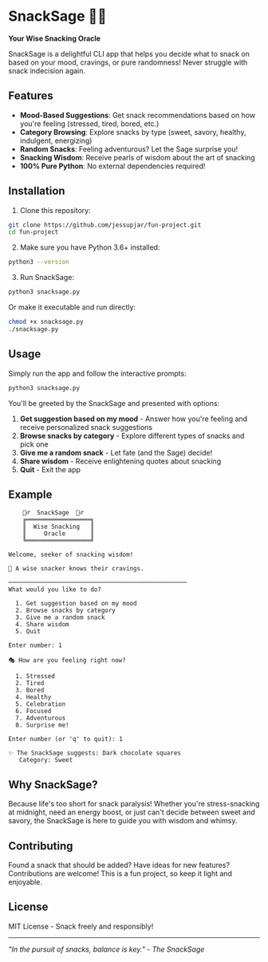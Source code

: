 # SnackSage 🧙‍♂️

**Your Wise Snacking Oracle**

SnackSage is a delightful CLI app that helps you decide what to snack on based on your mood, cravings, or pure randomness! Never struggle with snack indecision again.

## Features

- **Mood-Based Suggestions**: Get snack recommendations based on how you're feeling (stressed, tired, bored, etc.)
- **Category Browsing**: Explore snacks by type (sweet, savory, healthy, indulgent, energizing)
- **Random Snacks**: Feeling adventurous? Let the Sage surprise you!
- **Snacking Wisdom**: Receive pearls of wisdom about the art of snacking
- **100% Pure Python**: No external dependencies required!

## Installation

1. Clone this repository:
```bash
git clone https://github.com/jessupjar/fun-project.git
cd fun-project
```

2. Make sure you have Python 3.6+ installed:
```bash
python3 --version
```

3. Run SnackSage:
```bash
python3 snacksage.py
```

Or make it executable and run directly:
```bash
chmod +x snacksage.py
./snacksage.py
```

## Usage

Simply run the app and follow the interactive prompts:

```bash
python3 snacksage.py
```

You'll be greeted by the SnackSage and presented with options:

1. **Get suggestion based on my mood** - Answer how you're feeling and receive personalized snack suggestions
2. **Browse snacks by category** - Explore different types of snacks and pick one
3. **Give me a random snack** - Let fate (and the Sage) decide!
4. **Share wisdom** - Receive enlightening quotes about snacking
5. **Quit** - Exit the app

## Example

```
    🧙‍♂️  SnackSage  🧙‍♂️
    ╔══════════════════╗
    ║  Wise Snacking   ║
    ║     Oracle       ║
    ╚══════════════════╝

Welcome, seeker of snacking wisdom!

💭 A wise snacker knows their cravings.

──────────────────────────────────────────────────
What would you like to do?

  1. Get suggestion based on my mood
  2. Browse snacks by category
  3. Give me a random snack
  4. Share wisdom
  5. Quit

Enter number: 1

🎭 How are you feeling right now?

  1. Stressed
  2. Tired
  3. Bored
  4. Healthy
  5. Celebration
  6. Focused
  7. Adventurous
  8. Surprise me!

Enter number (or 'q' to quit): 1

✨ The SnackSage suggests: Dark chocolate squares
   Category: Sweet
```

## Why SnackSage?

Because life's too short for snack paralysis! Whether you're stress-snacking at midnight, need an energy boost, or just can't decide between sweet and savory, the SnackSage is here to guide you with wisdom and whimsy.

## Contributing

Found a snack that should be added? Have ideas for new features? Contributions are welcome! This is a fun project, so keep it light and enjoyable.

## License

MIT License - Snack freely and responsibly!

---

*"In the pursuit of snacks, balance is key." - The SnackSage*